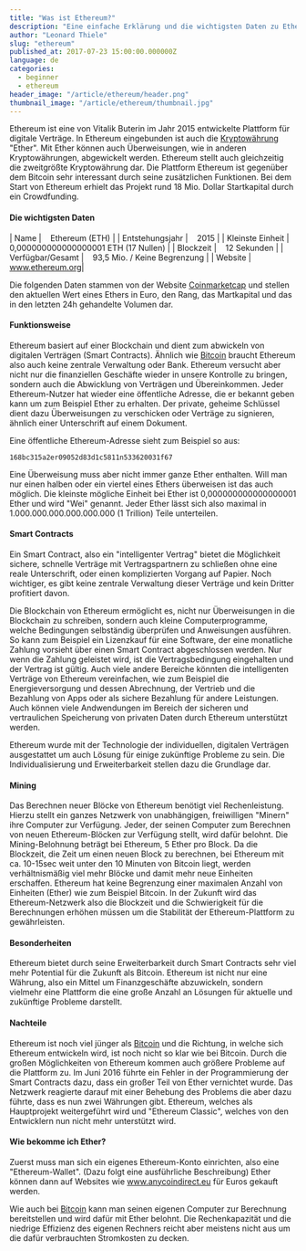 ```yaml
---
title: "Was ist Ethereum?"
description: "Eine einfache Erklärung und die wichtigsten Daten zu Ethereum"
author: "Leonard Thiele"
slug: "ethereum"
published_at: 2017-07-23 15:00:00.000000Z
language: de
categories:
  - beginner
  - ethereum
header_image: "/article/ethereum/header.png"
thumbnail_image: "/article/ethereum/thumbnail.jpg"
---
```


Ethereum ist eine von Vitalik Buterin im Jahr 2015 entwickelte Plattform für digitale Verträge. In Ethereum eingebunden ist auch die [Kryptowährung](/article/cryptocurrencies) "Ether". Mit Ether können auch Überweisungen, wie in anderen Kryptowährungen, abgewickelt werden. Ethereum stellt auch gleichzeitig die zweitgrößte Kryptowährung dar. Die Plattform Ethereum ist gegenüber dem Bitcoin sehr interessant durch seine zusätzlichen Funktionen. Bei dem Start von Ethereum erhielt das Projekt rund 18 Mio. Dollar Startkapital durch ein Crowdfunding.

#### Die wichtigsten Daten

|  Name | &nbsp;&nbsp; Ethereum (ETH) |
|  Entstehungsjahr |  &nbsp;&nbsp; 2015 |
|  Kleinste Einheit | &nbsp;&nbsp; 0,000000000000000001 ETH (17 Nullen) |
|  Blockzeit |  &nbsp;&nbsp; 12 Sekunden |
|  Verfügbar/Gesamt |  &nbsp;&nbsp; 93,5 Mio. / Keine Begrenzung |
|  Website |  &nbsp;&nbsp; <a href="https://ethereum.org/" target="_blank">www.ethereum.org</a>|

Die folgenden Daten stammen von der Website <a href="https://coinmarketcap.com/currencies/ethereum/" target="_blank">Coinmarketcap</a> und stellen den aktuellen Wert eines Ethers in Euro, den Rang, das Martkapital und das in den letzten 24h gehandelte Volumen dar.

<script type="text/javascript" src="https://files.coinmarketcap.com/static/widget/currency.js"></script><div class="coinmarketcap-currency-widget" data-currency="ethereum" data-base="EUR" data-secondary="" data-ticker="true" data-rank="true" data-marketcap="true" data-volume="true" data-stats="EUR" data-statsticker="false"></div>


#### Funktionsweise

Ethereum basiert auf einer Blockchain und dient zum abwickeln von digitalen Verträgen (Smart Contracts). Ähnlich wie [Bitcoin](/article/bitcoin) braucht Ethereum also auch keine zentrale Verwaltung oder Bank. Ethereum versucht aber nicht nur die finanziellen Geschäfte wieder in unsere Kontrolle zu bringen, sondern auch die Abwicklung von Verträgen und Übereinkommen.
Jeder Ethereum-Nutzer hat wieder eine öffentliche Adresse, die er bekannt geben kann um zum Beispiel Ether zu erhalten. Der private, geheime Schlüssel dient dazu Überweisungen zu verschicken oder Verträge zu signieren, ähnlich einer Unterschrift auf einem Dokument.

Eine öffentliche Ethereum-Adresse sieht zum Beispiel so aus:

```
168bc315a2er09052d83d1c5811n533620031f67
```

Eine Überweisung muss aber nicht immer ganze Ether enthalten. Will man nur einen halben oder ein viertel eines Ethers überweisen ist das auch möglich. Die kleinste mögliche Einheit bei Ether ist 0,000000000000000001 Ether und wird "Wei" genannt. Jeder Ether lässt sich also maximal in 1.000.000.000.000.000.000 (1 Trillion) Teile unterteilen.

#### Smart Contracts

Ein Smart Contract, also ein "intelligenter Vertrag" bietet die Möglichkeit sichere, schnelle Verträge mit Vertragspartnern zu schließen ohne eine reale Unterschrift, oder einen komplizierten Vorgang auf Papier. Noch wichtiger, es gibt keine zentrale Verwaltung dieser Verträge und kein Dritter profitiert davon.

Die Blockchain von Ethereum ermöglicht es, nicht nur Überweisungen in die Blockchain zu schreiben, sondern auch kleine Computerprogramme, welche Bedingungen selbständig überprüfen und Anweisungen ausführen. So kann zum Beispiel ein Lizenzkauf für eine Software, der eine monatliche Zahlung vorsieht über einen Smart Contract abgeschlossen werden. Nur wenn die Zahlung geleistet wird, ist die Vertragsbedingung eingehalten und der Vertrag ist gültig.
Auch viele andere Bereiche könnten die intelligenten Verträge von Ethereum vereinfachen, wie zum Beispiel die Energieversorgung und dessen Abrechnung, der Vertrieb und die Bezahlung von Apps oder als sichere Bezahlung für andere Leistungen. Auch können viele Andwendungen im Bereich der sicheren und vertraulichen Speicherung von privaten Daten durch Ethereum unterstützt werden.

Ethereum wurde mit der Technologie der individuellen, digitalen Verträgen ausgestattet um auch Lösung für einige zukünftige Probleme zu sein. Die Individualisierung und Erweiterbarkeit stellen dazu die Grundlage dar.

#### Mining

Das Berechnen neuer Blöcke von Ethereum benötigt viel Rechenleistung. Hierzu stellt ein ganzes Netzwerk von unabhängigen, freiwilligen "Minern" ihre Computer zur Verfügung.
Jeder, der seinen Computer zum Berechnen von neuen Ethereum-Blöcken zur Verfügung stellt, wird dafür belohnt. Die Mining-Belohnung beträgt bei Ethereum, 5 Ether pro Block. Da die Blockzeit, die Zeit um einen neuen Block zu berechnen, bei Ethereum mit ca. 10-15sec weit unter den 10 Minuten von Bitcoin liegt, werden verhältnismäßig viel mehr Blöcke und damit mehr neue Einheiten erschaffen.
Ethereum hat keine Begrenzung einer maximalen Anzahl von Einheiten (Ether) wie zum Beispiel Bitcoin.
In der Zukunft wird das Ethereum-Netzwerk also die Blockzeit und die Schwierigkeit für die Berechnungen erhöhen müssen um die Stabilität der Ethereum-Plattform zu gewährleisten.

#### Besonderheiten

Ethereum bietet durch seine Erweiterbarkeit durch Smart Contracts sehr viel mehr Potential für die Zukunft als Bitcoin.
Ethereum ist nicht nur eine Währung, also ein Mittel um Finanzgeschäfte abzuwickeln, sondern vielmehr eine Plattform die eine große Anzahl an Lösungen für aktuelle und zukünftige Probleme darstellt.

#### Nachteile

Ethereum ist noch viel jünger als [Bitcoin](/article/bitcoin) und die Richtung, in welche sich Ethereum entwickeln wird, ist noch nicht so klar wie bei Bitcoin.
Durch die großen Möglichkeiten von Ethereum kommen auch größere Probleme auf die Plattform zu. Im Juni 2016 führte ein Fehler in der Programmierung der Smart Contracts dazu, dass ein großer Teil von Ether vernichtet wurde.
Das Netzwerk reagierte darauf mit einer Behebung des Problems die aber dazu führte, dass es nun zwei Währungen gibt. Ethereum, welches als Hauptprojekt weitergeführt wird und "Ethereum Classic", welches von den Entwicklern nun nicht mehr unterstützt wird.

#### Wie bekomme ich Ether?

Zuerst muss man sich ein eigenes Ethereum-Konto einrichten, also eine "Ethereum-Wallet". (Dazu folgt eine ausführliche Beschreibung)
Ether können dann auf Websites wie <a href="https://anycoindirect.eu/" target="_blank">www.anycoindirect.eu</a> für Euros gekauft werden.

Wie auch bei [Bitcoin](/article/bitcoin) kann man seinen eigenen Computer zur Berechnung bereitstellen und wird dafür mit Ether belohnt. Die Rechenkapazität und die niedrige Effizienz des eigenen Rechners reicht aber meistens nicht aus um die dafür verbrauchten Stromkosten zu decken.